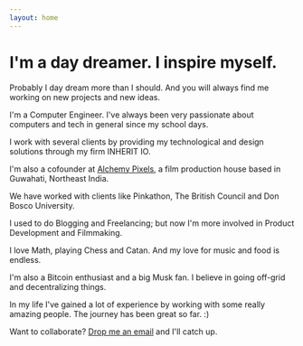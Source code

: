 ```yaml
---
layout: home
---
```

# I'm a day dreamer. I inspire myself.

Probably I day dream more than I should. And you will always find me working on new projects and new ideas.

I'm a Computer Engineer. I've always been very passionate about computers and tech in general since my school days.

I work with several clients by providing my technological and design solutions through my firm INHERIT IO.

I'm also a cofounder at [Alchemy Pixels](http://alchemypixels.com), a film production house based in Guwahati, Northeast India. 

We have worked with clients like Pinkathon, The British Council and Don Bosco University.

I used to do Blogging and Freelancing; but now I'm more involved in Product Development and Filmmaking.

I love Math, playing Chess and Catan. And my love for music and food is endless. 

I'm also a Bitcoin enthusiast and a big Musk fan. I believe in going off-grid and decentralizing things.

In my life I've gained a lot of experience by working with some really amazing people. The journey has been great so far. :)

Want to collaborate? [Drop me an email](mailto:avi@alchemypixels.com) and I'll catch up.
